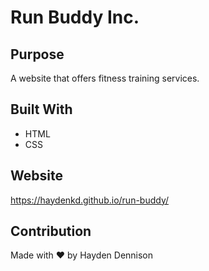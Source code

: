 # Run Buddy Inc.

## Purpose
A website that offers fitness training services.

## Built With
* HTML
* CSS

## Website
https://haydenkd.github.io/run-buddy/

## Contribution

Made with ❤️ by Hayden Dennison
